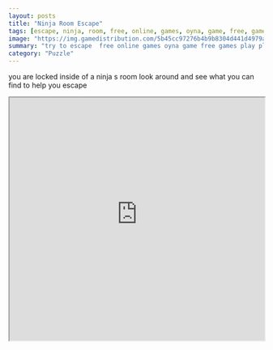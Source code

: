 ```yaml
---
layout: posts
title: "Ninja Room Escape"
tags: [escape, ninja, room, free, online, games, oyna, game, free, games, play, play, games]
image: "https://img.gamedistribution.com/5b45cc97276b4b9b8304d441d4979a19.jpg"
summary: "try to escape  free online games oyna game free games play play games"
category: "Puzzle"
---
```


you are locked inside of a ninja s room look around and see what you can find to help you escape

<iframe width="100%" height="480px;" src="https://html5.gamedistribution.com/5b45cc97276b4b9b8304d441d4979a19/"></iframe>